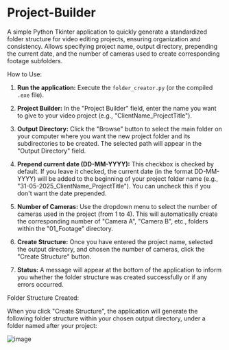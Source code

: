 # Project-Builder
A simple Python Tkinter application to quickly generate a standardized folder structure for video editing projects, ensuring organization and consistency. Allows specifying project name, output directory, prepending the current date, and the number of cameras used to create corresponding footage subfolders.

How to Use:

1.  **Run the application:** Execute the `folder_creator.py` (or the compiled `.exe` file).

2.  **Project Builder:** In the "Project Builder" field, enter the name you want to give to your video project (e.g., "ClientName\_ProjectTitle").

3.  **Output Directory:** Click the "Browse" button to select the main folder on your computer where you want the new project folder and its subdirectories to be created. The selected path will appear in the "Output Directory" field.

4.  **Prepend current date (DD-MM-YYYY):** This checkbox is checked by default. If you leave it checked, the current date (in the format DD-MM-YYYY) will be added to the beginning of your project folder name (e.g., "31-05-2025\_ClientName\_ProjectTitle"). You can uncheck this if you don't want the date prepended.

5.  **Number of Cameras:** Use the dropdown menu to select the number of cameras used in the project (from 1 to 4). This will automatically create the corresponding number of "Camera A", "Camera B", etc., folders within the "01\_Footage" directory.

6.  **Create Structure:** Once you have entered the project name, selected the output directory, and chosen the number of cameras, click the "Create Structure" button.

7.  **Status:** A message will appear at the bottom of the application to inform you whether the folder structure was created successfully or if any errors occurred.

Folder Structure Created:

When you click "Create Structure", the application will generate the following folder structure within your chosen output directory, under a folder named after your project:

![image](https://github.com/user-attachments/assets/4ecd0b92-ed86-436b-ad42-e2d7a25bc4e7)

